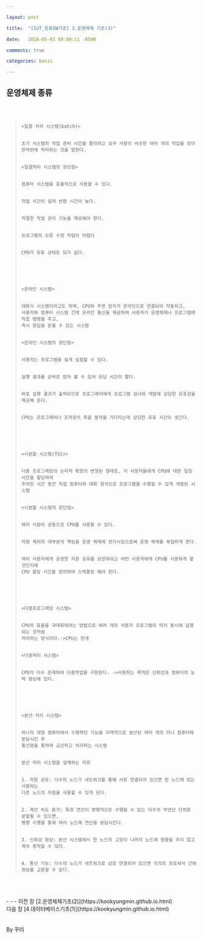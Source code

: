 ```yaml
---

layout: post

title:  "[IoT_응용SW기초] 3.운영체제 기초(3)"

date:   2018-05-03 09:00:11 -0500

comments: true

categories: basis

---
```


## 운영체제 종류

<br>
<br>

>```
><일괄 처리 시스템(batch)>
>
>
>초기 시스템의 작업 준비 시간을 줄이려고 요구 사항이 비슷한 여러 개의 작업을 모아
>한꺼번에 처리하는 것을 말한다.
>
>
><일괄처리 시스템의 장단점>
>
>
>컴퓨터 시스템을 효율적으로 사용할 수 있다.
>
>
>작업 시간이 길어 반환 시간이 늦다.
>
>
>적절한 작업 관리 기능을 제공해야 한다.
>
>
>프로그램의 오류 수정 작업이 어렵다
>
>
>CPU가 유휴 상태로 되기 쉽다.
>```
>
><br>
><br>
><br>
>
>```
><온라인 시스템>
>
>
>대화식 시스템이라고도 하며, CPU와 주변 장치가 온라인으로 연결되어 작동하고,
>사용자와 컴퓨터 시스템 간에 온라인 통신을 제공하여 사용자가 운영체제나 프로그램에 직접 명령을 주고, 
>즉시 응답을 받을 수 있는 시스템
>
>
><온라인 시스템의 장단점>
>
>
>사용자는 프로그램을 쉽게 실험할 수 있다.
>
>
>실행 결과를 곧바로 받아 볼 수 있어 응답 시간이 짧다.
>
>
>바로 실행 결과가 출력되므로 프로그래머에게 프로그램 검사와 개발에 상당한 유효성을 제공해 준다.
>
>
>CPU는 프로그래머나 조작원이 취할 동작을 기다리는데 상당한 유휴 시간이 생긴다.
>```
>
><br>
><br>
><br>
>
>```
><시분할 시스템(TSS)>
>
>
>다중 프로그래밍의 논리적 확장의 변형된 형태로, 각 사용자들에게 CPU에 대한 일정 시간을 할당하여 
>주어진 시간 동안 직접 컴퓨터와 대화 형식으로 프로그램을 수행할 수 있게 개발된 시스템
>
>
><시분할 시스템의 장단점>
>
>
>여러 사람이 공동으로 CPU를 사용할 수 있다.
>
>
>자원 제어의 대부분의 책임을 운영 체제에 전가시킴으로써 운영 체제를 복잡하게 한다.
>
>
>여러 사용자에게 공정한 자원 공유를 보장하려고 어떤 사용자에게 CPU를 사용하게 할 것인지에 
>CPU 할당 시간을 정의하여 스케줄링 해야 한다.
>```
>
><br>
><br>
><br>
>
>```
><다중프로그래밍 시스템>
>
>
>CPU의 효율을 극대화하려는 방법으로 여러 개의 사용자 프로그램이 마치 동시에 실행되는 것처럼
>처리하는 방식이다.->CPU는 한개
>
>
><다중처리 시스템>
>
>
>CPU가 다수 존재하여 다중작업을 구현한다. ->사용하는 목적은 신뢰성과 컴퓨터의 능력 향상에 있다.
>```
>
><br>
><br>
><br>
>
>```
><분산 처리 시스템>
>
>
>하나의 대형 컴퓨터에서 수행하던 기능을 지역적으로 분산된 여러 개의 미니 컴퓨터에 분담시킨 후
>통신망을 통하여 교신하고 처리하는 시스템
>
>
>분산 처리 시스템을 설계하는 이유
>
>
>1. 자원 공유: 다수의 노드가 네트워크를 통해 서로 연결되어 있으면 한 노드에 있는 사용자는
>다른 노드의 자원을 사용할 수 있게 된다.
>
>
>2. 계산 속도 증가: 특정 연산이 병행적으로 수행될 수 있는 다수의 부연산 단위로 분할될 수 있으면,
>병행 수행을 통해 여러 노드에 연산을 분담시킨다.
>
>
>3. 신뢰성 향상: 분산 시스템에서 한 노드의 고장이 나머지 노드에 영향을 주지 않고 계속 동작할 수 있다.
>
>
>4. 통신 기능: 다수의 노드가 네트워크로 상호 연결되어 있으면 각각의 프로세서 간에
>정보를 교환할 수 있다.
>```

<br>
<br>
<br>
- - -
이전 장 [2.운영체제기초(2)](https://kookyungmin.github.io.html)
<br>
다음 장 [4.데이터베이스기초(1)](https://kookyungmin.github.io.html)
<br>
<br>
<br>
By 꾸리
